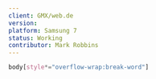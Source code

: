 ```yaml
---
client: GMX/web.de
version:
platform: Samsung 7
status: Working
contributor: Mark Robbins
---
```


```css
body[style*="overflow-wrap:break-word"]
```
